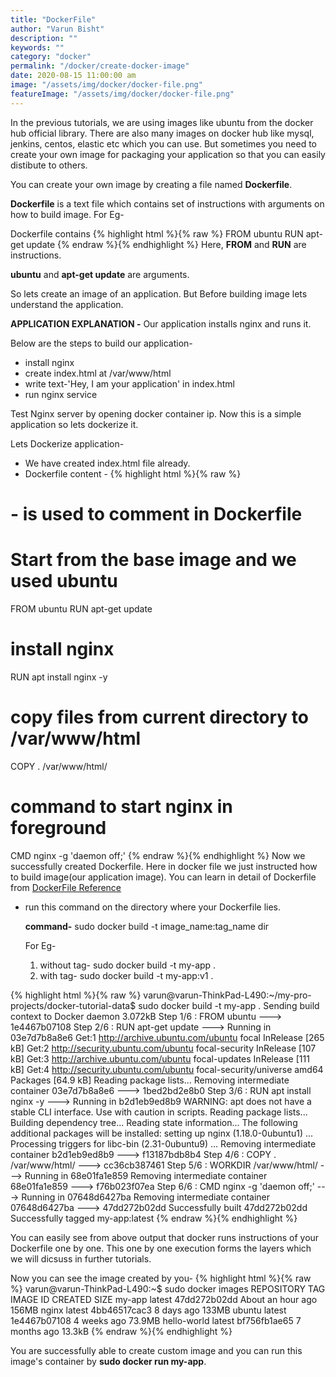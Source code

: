 ```yaml
---
title: "DockerFile"
author: "Varun Bisht"
description: ""
keywords: ""
category: "docker"
permalink: "/docker/create-docker-image"
date: 2020-08-15 11:00:00 am
image: "/assets/img/docker/docker-file.png"
featureImage: "/assets/img/docker/docker-file.png"
---
```

In the previous tutorials, we are using images like ubuntu from the docker hub official library.
There are also many images on docker hub like mysql, jenkins, centos, elastic etc which you can use. But sometimes you need to create your own image for packaging your application so that you can easily distibute to others.

You can create your own image by creating a file named **Dockerfile**.

**Dockerfile** is a text file which contains set of instructions with arguments on how to build image.
For Eg-

Dockerfile contains
{% highlight html %}{% raw %}
FROM ubuntu
RUN apt-get update
{% endraw %}{% endhighlight %}
Here, **FROM** and **RUN** are instructions.

**ubuntu** and **apt-get update** are arguments.

So lets create an image of an application. But Before building image lets understand the application.

**APPLICATION EXPLANATION -** Our application installs nginx and runs it.

Below are the steps to build our application-
- install nginx
- create index.html at /var/www/html
- write text-'Hey, I am your application' in index.html
- run nginx service

Test Nginx server by opening docker container ip. Now this is a simple application so lets dockerize it.

Lets Dockerize application-

- We have created index.html file already.
- Dockerfile content -
{% highlight html %}{% raw %}
# - is used to comment in Dockerfile
# Start from the base image and we used ubuntu
FROM ubuntu
RUN apt-get update
# install nginx
RUN apt install nginx -y
# copy files from current directory to /var/www/html
COPY . /var/www/html/
# command to start nginx in foreground
CMD nginx -g 'daemon off;'
{% endraw %}{% endhighlight %}
Now we successfully created Dockerfile. Here in docker file we just instructed how to build image(our application image).
You can learn in detail of Dockerfile from [DockerFile Reference](https://docs.docker.com/engine/reference/builder "DockerFile Reference")

- run this command on the directory where your Dockerfile lies.

   **command-** sudo docker build -t image_name:tag_name dir

   For Eg-
   1. without tag- sudo docker build -t my-app .
   2. with tag- sudo docker build -t my-app:v1 .

{% highlight html %}{% raw %}
varun@varun-ThinkPad-L490:~/my-pro-projects/docker-tutorial-data$ sudo docker build -t my-app .
Sending build context to Docker daemon  3.072kB
Step 1/6 : FROM ubuntu
 ---> 1e4467b07108
Step 2/6 : RUN apt-get update
 ---> Running in 03e7d7b8a8e6
Get:1 http://archive.ubuntu.com/ubuntu focal InRelease [265 kB]
Get:2 http://security.ubuntu.com/ubuntu focal-security InRelease [107 kB]
Get:3 http://archive.ubuntu.com/ubuntu focal-updates InRelease [111 kB]
Get:4 http://security.ubuntu.com/ubuntu focal-security/universe amd64 Packages [64.9 kB]
Reading package lists...
Removing intermediate container 03e7d7b8a8e6
 ---> 1bed2bd2e8b0
Step 3/6 : RUN apt install nginx -y
 ---> Running in b2d1eb9ed8b9
WARNING: apt does not have a stable CLI interface. Use with caution in scripts.
Reading package lists...
Building dependency tree...
Reading state information...
The following additional packages will be installed:
setting up nginx (1.18.0-0ubuntu1) ...
Processing triggers for libc-bin (2.31-0ubuntu9) ...
Removing intermediate container b2d1eb9ed8b9
 ---> f13187bdb8b4
Step 4/6 : COPY . /var/www/html/
 ---> cc36cb387461
Step 5/6 : WORKDIR /var/www/html/
 ---> Running in 68e01fa1e859
Removing intermediate container 68e01fa1e859
 ---> f76b023f07ea
Step 6/6 : CMD nginx -g 'daemon off;'
 ---> Running in 07648d6427ba
Removing intermediate container 07648d6427ba
 ---> 47dd272b02dd
Successfully built 47dd272b02dd
Successfully tagged my-app:latest
{% endraw %}{% endhighlight %}

You can easily see from above output that docker runs instructions of your Dockerfile one by one.
This one by one execution forms the layers which we will dicsuss in further tutorials.

Now you can see the image created by you-
{% highlight html %}{% raw %}
varun@varun-ThinkPad-L490:~$ sudo docker images
REPOSITORY          TAG                 IMAGE ID            CREATED             SIZE
my-app              latest              47dd272b02dd        About an hour ago   156MB
nginx               latest              4bb46517cac3        8 days ago          133MB
ubuntu              latest              1e4467b07108        4 weeks ago         73.9MB
hello-world         latest              bf756fb1ae65        7 months ago        13.3kB
{% endraw %}{% endhighlight %}

You are successfully able to create custom image and you can run this image's container by **sudo docker run my-app**.
